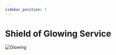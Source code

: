 ```yaml
---
sidebar_position: 7
---
```


# Shield of Glowing Service

![Glowing](https://vwiki.valorserver.com/api/item/picture/shield%20of%20glowing%20service)
